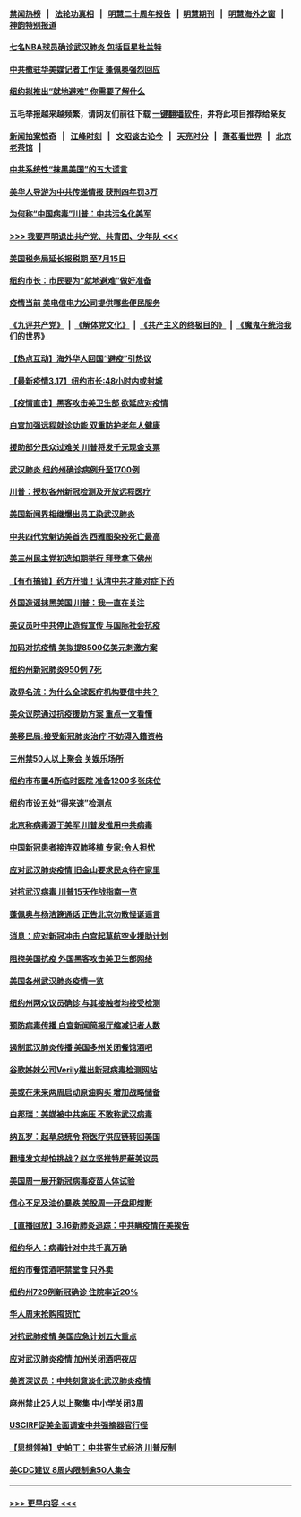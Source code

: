#### [禁闻热榜](热点新闻.md?=0)  &nbsp;&nbsp;|&nbsp;&nbsp; [法轮功真相](https://github.com/gfw-breaker/truth/blob/master/README.md?=0) &nbsp;&nbsp;|&nbsp;&nbsp; [明慧二十周年报告](https://github.com/gfw-breaker/mh-reports/blob/master/README.md?=0) &nbsp;&nbsp;|&nbsp;&nbsp;[明慧期刊](https://github.com/gfw-breaker/mh-qikan) &nbsp;&nbsp;|&nbsp;&nbsp; [明慧海外之窗](https://github.com/gfw-breaker/mh-news/blob/master/README.md?=0) &nbsp;&nbsp;|&nbsp;&nbsp; [神韵特别报道](https://github.com/gfw-breaker/mh-news/blob/master/shenyun.md?=0)
#### [七名NBA球员确诊武汉肺炎 包括巨星杜兰特](../pages/nsc412/n11948426.md?t=03180932) 
#### [中共撤驻华美媒记者工作证 蓬佩奥强烈回应](../pages/nsc412/n11948259.md?t=03180932) 
#### [纽约拟推出“就地避难” 你需要了解什么](../pages/nsc412/n11948233.md?t=03180932) 
#### 五毛举报越来越频繁，请网友们前往下载 [一键翻墙软件](https://github.com/gfw-breaker/ssr-accounts)，并将此项目推荐给亲友
#### [新闻拍案惊奇](https://github.com/gfw-breaker/banned-news/blob/master/pages/link4.md) &nbsp;&nbsp;|&nbsp;&nbsp; [江峰时刻](https://github.com/gfw-breaker/banned-news/blob/master/pages/link4.md) &nbsp;&nbsp;|&nbsp;&nbsp; [文昭谈古论今](https://github.com/gfw-breaker/banned-news/blob/master/pages/link4.md) &nbsp;&nbsp;|&nbsp;&nbsp; [天亮时分](https://github.com/gfw-breaker/banned-news/blob/master/pages/link4.md) &nbsp;&nbsp;|&nbsp;&nbsp; [萧茗看世界](https://github.com/gfw-breaker/banned-news/blob/master/pages/link4.md) &nbsp;&nbsp;|&nbsp;&nbsp; [北京老茶馆](https://github.com/gfw-breaker/banned-news/blob/master/pages/link4.md) &nbsp;&nbsp;|&nbsp;&nbsp; 
#### [中共系统性“抹黑美国”的五大谎言](../pages/nsc412/n11948112.md?t=03180932) 
#### [美华人导游为中共传递情报 获刑四年罚3万](../pages/nsc412/n11948108.md?t=03180932) 
#### [为何称“中国病毒”川普：中共污名化美军](../pages/nsc412/n11947947.md?t=03180932) 
#### [>>> 我要声明退出共产党、共青团、少年队 <<<](https://github.com/begood0513/goodnews/blob/master/quit/letter.md) 
#### [美国税务局延长报税期 至7月15日](../pages/nsc412/n11947969.md?t=03180932) 
#### [纽约市长：市民要为“就地避难”做好准备](../pages/nsc412/n11948062.md?t=03180932) 
#### [疫情当前 美电信电力公司提供哪些便民服务](../pages/nsc412/n11947887.md?t=03180932) 
#### [《九评共产党》](https://github.com/begood0513/9ping.md/blob/master/README.md) &nbsp;|&nbsp; [《解体党文化》](../../../../jtdwh.md/blob/master/README.md)  &nbsp;|&nbsp; [《共产主义的终极目的》](../../../../gczydzjmd.md/blob/master/README.md) &nbsp;|&nbsp; [《魔鬼在统治我们的世界》](../../../../mgztzwmdsj.md/blob/master/README.md) 
#### [【热点互动】海外华人回国“避疫”引热议](../pages/nsc412/n11947713.md?t=03180932) 
#### [【最新疫情3.17】纽约市长:48小时内或封城](../pages/nsc412/n11945621.md?t=03180932) 
#### [【疫情直击】黑客攻击美卫生部 欲延应对疫情](../pages/nsc412/n11947801.md?t=03180932) 
#### [白宫加强远程就诊功能 双重防护老年人健康](../pages/nsc412/n11947872.md?t=03180932) 
#### [援助部分民众过难关 川普将发千元现金支票](../pages/nsc412/n11947860.md?t=03180932) 
#### [武汉肺炎 纽约州确诊病例升至1700例](../pages/nsc412/n11947811.md?t=03180932) 
#### [川普：授权各州新冠检测及开放远程医疗](../pages/nsc412/n11947761.md?t=03180932) 
#### [美国新闻界相继爆出员工染武汉肺炎](../pages/nsc412/n11947617.md?t=03180932) 
#### [中共四代党魁访美首选 西雅图染疫死亡最高](../pages/nsc412/n11947602.md?t=03180932) 
#### [美三州民主党初选如期举行 拜登拿下佛州](../pages/nsc412/n11947538.md?t=03180932) 
#### [【有冇搞错】药方开错！认清中共才能对症下药](../pages/nsc412/n11947665.md?t=03180932) 
#### [外国造谣抹黑美国 川普：我一直在关注](../pages/nsc412/n11947559.md?t=03180932) 
#### [美议员吁中共停止造假宣传 与国际社会抗疫](../pages/nsc412/n11947378.md?t=03180932) 
#### [加码对抗疫情 美拟提8500亿美元刺激方案](../pages/nsc412/n11947394.md?t=03180932) 
#### [纽约州新冠肺炎950例 7死](../pages/nsc412/n11946095.md?t=03180932) 
#### [政界名流：为什么全球医疗机构要信中共？](../pages/nsc412/n11945479.md?t=03180932) 
#### [美众议院通过抗疫援助方案 重点一文看懂](../pages/nsc412/n11945750.md?t=03180932) 
#### [美移民局:接受新冠肺炎治疗 不妨碍入籍资格](../pages/nsc412/n11946121.md?t=03180932) 
#### [三州禁50人以上聚会  关娱乐场所](../pages/nsc412/n11946100.md?t=03180932) 
#### [纽约市布置4所临时医院 准备1200多张床位](../pages/nsc412/n11946092.md?t=03180932) 
#### [纽约市设五处“得来速”检测点](../pages/nsc412/n11946087.md?t=03180932) 
#### [北京称病毒源于美军 川普发推用中共病毒](../pages/nsc412/n11945945.md?t=03180932) 
#### [中国新冠患者接连双肺移植 专家:令人担忧](../pages/nsc412/n11945516.md?t=03180932) 
#### [应对武汉肺炎疫情 旧金山要求民众待在家里](../pages/nsc412/n11945757.md?t=03180932) 
#### [对抗武汉病毒 川普15天作战指南一览](../pages/nsc412/n11945503.md?t=03180932) 
#### [蓬佩奥与杨洁篪通话 正告北京勿散怪诞谣言](../pages/nsc412/n11945291.md?t=03180932) 
#### [消息：应对新冠冲击 白宫起草航空业援助计划](../pages/nsc412/n11945237.md?t=03180932) 
#### [阻挠美国抗疫 外国黑客攻击美卫生部网络](../pages/nsc412/n11945190.md?t=03180932) 
#### [美国各州武汉肺炎疫情一览](../pages/nsc412/n11944066.md?t=03180932) 
#### [纽约州两众议员确诊 与其接触者均接受检测](../pages/nsc412/n11944930.md?t=03180932) 
#### [预防病毒传播 白宫新闻简报厅缩减记者人数](../pages/nsc412/n11945023.md?t=03180932) 
#### [遏制武汉肺炎传播 美国多州关闭餐馆酒吧](../pages/nsc412/n11944857.md?t=03180932) 
#### [谷歌姊妹公司Verily推出新冠病毒检测网站](../pages/nsc412/n11945017.md?t=03180932) 
#### [美或在未来两周启动原油购买 增加战略储备](../pages/nsc412/n11944956.md?t=03180932) 
#### [白邦瑞：美媒被中共施压 不敢称武汉病毒](../pages/nsc412/n11944815.md?t=03180932) 
#### [纳瓦罗：起草总统令 将医疗供应链转回美国](../pages/nsc412/n11944808.md?t=03180932) 
#### [翻墙发文却怕挑战？赵立坚推特屏蔽美议员](../pages/nsc412/n11944758.md?t=03180932) 
#### [美国周一展开新冠病毒疫苗人体试验](../pages/nsc412/n11944761.md?t=03180932) 
#### [信心不足及油价暴跌 美股周一开盘即熔断](../pages/nsc412/n11944728.md?t=03180932) 
#### [【直播回放】3.16新肺炎追踪：中共瞒疫情在美挨告](../pages/nsc412/n11944429.md?t=03180932) 
#### [纽约华人：病毒针对中共千真万确](../pages/nsc412/n11942905.md?t=03180932) 
#### [纽约市餐馆酒吧禁堂食  只外卖](../pages/nsc412/n11943729.md?t=03180932) 
#### [纽约州729例新冠确诊  住院率近20%](../pages/nsc412/n11943724.md?t=03180932) 
#### [华人周末抢购囤货忙](../pages/nsc412/n11943687.md?t=03180932) 
#### [对抗武肺疫情 美国应急计划五大重点](../pages/nsc412/n11943193.md?t=03180932) 
#### [应对武汉肺炎疫情 加州关闭酒吧夜店](../pages/nsc412/n11943540.md?t=03180932) 
#### [美资深议员：中共刻意淡化武汉肺炎疫情](../pages/nsc412/n11943061.md?t=03180932) 
#### [麻州禁止25人以上聚集   中小学关闭3周](../pages/nsc412/n11943154.md?t=03180932) 
#### [USCIRF促美全面调查中共强摘器官行径](../pages/nsc412/n11942904.md?t=03180932) 
#### [【思想领袖】史帕丁：中共寄生式经济 川普反制](../pages/nsc412/n11805341.md?t=03180932) 
#### [美CDC建议 8周内限制逾50人集会](../pages/nsc412/n11942944.md?t=03180932) 

----
#### [ >>> 更早内容 <<< ](../indexes/nsc412-earlier.md)
